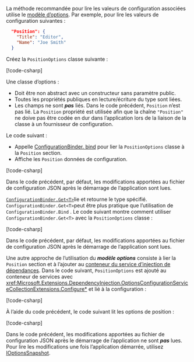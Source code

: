 La méthode recommandée pour lire les valeurs de configuration associées utilise le [modèle d’options](xref:fundamentals/configuration/options). Par exemple, pour lire les valeurs de configuration suivantes :

```json
  "Position": {
    "Title": "Editor",
    "Name": "Joe Smith"
  }
```

Créez la `PositionOptions` classe suivante :

[!code-csharp[](~/fundamentals/configuration/index/samples/3.x/ConfigSample/Options/PositionOptions.cs?name=snippet)]

Une classe d’options :

* Doit être non abstract avec un constructeur sans paramètre public.
* Toutes les propriétés publiques en lecture/écriture du type sont liées.
* Les champs ne sont ***pas*** liés. Dans le code précédent, `Position` n’est pas lié. La `Position` propriété est utilisée afin que la chaîne `"Position"` ne doive pas être codée en dur dans l’application lors de la liaison de la classe à un fournisseur de configuration.

Le code suivant :

* Appelle [ConfigurationBinder. bind](xref:Microsoft.Extensions.Configuration.ConfigurationBinder.Bind*) pour lier la `PositionOptions` classe à la `Position` section.
* Affiche les `Position` données de configuration.

[!code-csharp[](~/fundamentals/configuration/index/samples/3.x/ConfigSample/Pages/Test22.cshtml.cs?name=snippet)]

Dans le code précédent, par défaut, les modifications apportées au fichier de configuration JSON après le démarrage de l’application sont lues.

[`ConfigurationBinder.Get<T>`](xref:Microsoft.Extensions.Configuration.ConfigurationBinder.Get*)lie et retourne le type spécifié. `ConfigurationBinder.Get<T>`peut être plus pratique que l’utilisation de `ConfigurationBinder.Bind` . Le code suivant montre comment utiliser `ConfigurationBinder.Get<T>` avec la `PositionOptions` classe :

[!code-csharp[](~/fundamentals/configuration/index/samples/3.x/ConfigSample/Pages/Test21.cshtml.cs?name=snippet)]

Dans le code précédent, par défaut, les modifications apportées au fichier de configuration JSON après le démarrage de l’application sont lues.

Une autre approche de l’utilisation du ***modèle options*** consiste à lier la `Position` section et à l’ajouter au [conteneur du service d’injection de dépendances](xref:fundamentals/dependency-injection). Dans le code suivant, `PositionOptions` est ajouté au conteneur de services avec <xref:Microsoft.Extensions.DependencyInjection.OptionsConfigurationServiceCollectionExtensions.Configure*> et lié à la configuration :

[!code-csharp[](~/fundamentals/configuration/index/samples/3.x/ConfigSample/Startup.cs?name=snippet)]

À l’aide du code précédent, le code suivant lit les options de position :

[!code-csharp[](~/fundamentals/configuration/index/samples/3.x/ConfigSample/Pages/Test2.cshtml.cs?name=snippet)]

Dans le code précédent, les modifications apportées au fichier de configuration JSON après le démarrage de l’application ne sont ***pas*** lues. Pour lire les modifications une fois l’application démarrée, utilisez [IOptionsSnapshot](xref:fundamentals/configuration/options#ios).

